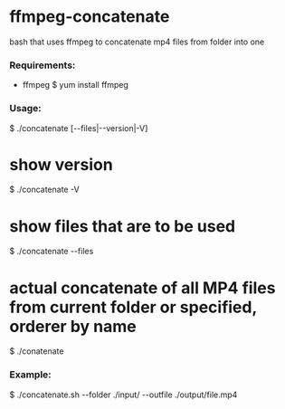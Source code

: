 # ffmpeg-concatenate
bash that uses ffmpeg to concatenate mp4 files from folder into one


### Requirements:
- ffmpeg
$ yum install ffmpeg


### Usage:
$ ./concatenate [--files|--version|-V]


# show version
$ ./concatenate -V

# show files that are to be used
$ ./concatenate --files

# actual concatenate of all MP4 files from current folder or specified, orderer by name
$ ./conatenate


### Example:
$ ./concatenate.sh --folder ./input/ --outfile ./output/file.mp4